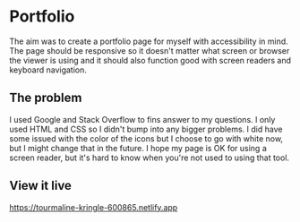 # Portfolio
The aim was to create a portfolio page for myself with accessibility in mind. The page should be responsive so it doesn't matter what screen or browser the viewer is using and it should also function good with screen readers and keyboard navigation.

## The problem

I used Google and Stack Overflow to fins answer to my questions. I only used HTML and CSS so I didn't bump into any bigger problems. I did have some issued with the color of the icons but I choose to go with white now, but I might change that in the future. I hope my page is OK for using a screen reader, but it's hard to know when you're not used to using that tool. 

## View it live
https://tourmaline-kringle-600865.netlify.app